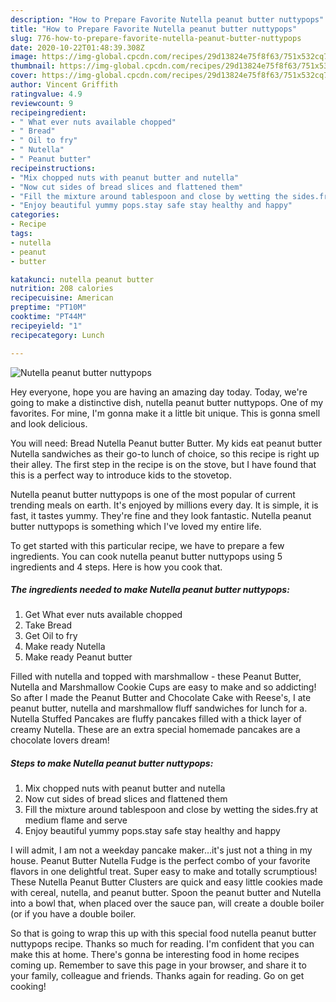 ```yaml
---
description: "How to Prepare Favorite Nutella peanut butter nuttypops"
title: "How to Prepare Favorite Nutella peanut butter nuttypops"
slug: 776-how-to-prepare-favorite-nutella-peanut-butter-nuttypops
date: 2020-10-22T01:48:39.308Z
image: https://img-global.cpcdn.com/recipes/29d13824e75f8f63/751x532cq70/nutella-peanut-butter-nuttypops-recipe-main-photo.jpg
thumbnail: https://img-global.cpcdn.com/recipes/29d13824e75f8f63/751x532cq70/nutella-peanut-butter-nuttypops-recipe-main-photo.jpg
cover: https://img-global.cpcdn.com/recipes/29d13824e75f8f63/751x532cq70/nutella-peanut-butter-nuttypops-recipe-main-photo.jpg
author: Vincent Griffith
ratingvalue: 4.9
reviewcount: 9
recipeingredient:
- " What ever nuts available chopped"
- " Bread"
- " Oil to fry"
- " Nutella"
- " Peanut butter"
recipeinstructions:
- "Mix chopped nuts with peanut butter and nutella"
- "Now cut sides of bread slices and flattened them"
- "Fill the mixture around tablespoon and close by wetting the sides.fry at medium flame and serve"
- "Enjoy beautiful yummy pops.stay safe stay healthy and happy"
categories:
- Recipe
tags:
- nutella
- peanut
- butter

katakunci: nutella peanut butter 
nutrition: 208 calories
recipecuisine: American
preptime: "PT10M"
cooktime: "PT44M"
recipeyield: "1"
recipecategory: Lunch

---
```



![Nutella peanut butter nuttypops](https://img-global.cpcdn.com/recipes/29d13824e75f8f63/751x532cq70/nutella-peanut-butter-nuttypops-recipe-main-photo.jpg)

Hey everyone, hope you are having an amazing day today. Today, we're going to make a distinctive dish, nutella peanut butter nuttypops. One of my favorites. For mine, I'm gonna make it a little bit unique. This is gonna smell and look delicious.

You will need: Bread Nutella Peanut butter Butter. My kids eat peanut butter Nutella sandwiches as their go-to lunch of choice, so this recipe is right up their alley. The first step in the recipe is on the stove, but I have found that this is a perfect way to introduce kids to the stovetop.

Nutella peanut butter nuttypops is one of the most popular of current trending meals on earth. It's enjoyed by millions every day. It is simple, it is fast, it tastes yummy. They're fine and they look fantastic. Nutella peanut butter nuttypops is something which I've loved my entire life.


To get started with this particular recipe, we have to prepare a few ingredients. You can cook nutella peanut butter nuttypops using 5 ingredients and 4 steps. Here is how you cook that.

<!--inarticleads1-->

##### The ingredients needed to make Nutella peanut butter nuttypops:

1. Get  What ever nuts available chopped
1. Take  Bread
1. Get  Oil to fry
1. Make ready  Nutella
1. Make ready  Peanut butter


Filled with nutella and topped with marshmallow - these Peanut Butter, Nutella and Marshmallow Cookie Cups are easy to make and so addicting! So after I made the Peanut Butter and Chocolate Cake with Reese&#39;s, I ate peanut butter, nutella and marshmallow fluff sandwiches for lunch for a. Nutella Stuffed Pancakes are fluffy pancakes filled with a thick layer of creamy Nutella. These are an extra special homemade pancakes are a chocolate lovers dream! 

<!--inarticleads2-->

##### Steps to make Nutella peanut butter nuttypops:

1. Mix chopped nuts with peanut butter and nutella
1. Now cut sides of bread slices and flattened them
1. Fill the mixture around tablespoon and close by wetting the sides.fry at medium flame and serve
1. Enjoy beautiful yummy pops.stay safe stay healthy and happy


I will admit, I am not a weekday pancake maker…it&#39;s just not a thing in my house. Peanut Butter Nutella Fudge is the perfect combo of your favorite flavors in one delightful treat. Super easy to make and totally scrumptious! These Nutella Peanut Butter Clusters are quick and easy little cookies made with cereal, nutella, and peanut butter. Spoon the peanut butter and Nutella into a bowl that, when placed over the sauce pan, will create a double boiler (or if you have a double boiler. 

So that is going to wrap this up with this special food nutella peanut butter nuttypops recipe. Thanks so much for reading. I'm confident that you can make this at home. There's gonna be interesting food in home recipes coming up. Remember to save this page in your browser, and share it to your family, colleague and friends. Thanks again for reading. Go on get cooking!
